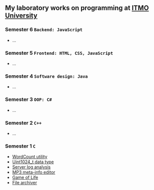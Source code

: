 ## My laboratory works on programming at [ITMO University](https://itmo.ru)
### Semester 6 `Backend: JavaScript`
* \.\.\.
### Semester 5 `Frontend: HTML, CSS, JavaScript`
* \.\.\.
### Semester 4 `Software design: Java`
* \.\.\.
### Semester 3 `OOP: C#`
* \.\.\.
### Semester 2 `C++`
* \.\.\.
### Semester 1 `C`
* [WordCount utility](https://github.com/ZISRF/Programming/tree/master/1sem/1lab)
* [Uint1024_t data type](https://github.com/ZISRF/Programming/tree/master/1sem/2lab)
* [Server log analysis](https://github.com/ZISRF/Programming/tree/master/1sem/3lab)
* [MP3 meta-info editor](https://github.com/ZISRF/Programming/tree/master/1sem/4lab)
* [Game of Life](https://github.com/ZISRF/Programming/tree/master/1sem/5lab)
* [File archiver](https://github.com/ZISRF/Programming/tree/master/1sem/6lab)